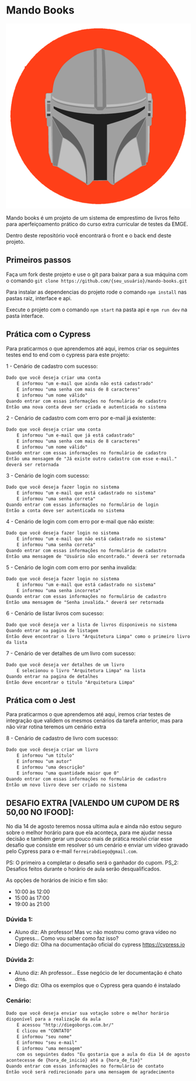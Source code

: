 # Mando Books

![Mando Books Icon](./assets/icon.png)

Mando books é um projeto de um sistema de emprestimo de livros feito para aperfeiçoamento prático do curso extra curricular de testes da EMGE.

Dentro deste repositório você encontrará o front e o back end deste projeto.

## Primeiros passos

Faça um fork deste projeto e use o git para baixar para a sua máquina com o comando `git clone https://github.com/{seu_usuário}/mando-books.git`

Para instalar as dependencias do projeto rode o comando `npm install` nas pastas raiz, interface e api.

Execute o projeto com o comando `npm start` na pasta api e `npm run dev` na pasta interface.

## Prática com o Cypress

Para praticarmos o que aprendemos até aqui, iremos criar os seguintes testes end to end com o cypress para este projeto:

1 - Cenário de cadastro com sucesso:
```
Dado que você deseja criar uma conta
    E informou "um e-mail que ainda não está cadastrado"
    E informou "uma senha com mais de 8 caracteres"
    E informou "um nome válido"
Quando entrar com essas informações no formulário de cadastro
Então uma nova conta deve ser criada e autenticada no sistema
```

2 - Cenário de cadastro com com erro por e-mail já existente:
```
Dado que você deseja criar uma conta
    E informou "um e-mail que já está cadastrado"
    E informou "uma senha com mais de 8 caracteres"
    E informou "um nome válido"
Quando entrar com essas informações no formulário de cadastro
Então uma mensagem de "Já existe outro cadastro com esse e-mail." deverá ser retornada
```

3 - Cenário de login com sucesso:
```
Dado que você deseja fazer login no sistema
    E informou "um e-mail que está cadastrado no sistema"
    E informou "uma senha correta"
Quando entrar com essas informações no formulário de login
Então a conta deve ser autenticada no sistema
```

4 - Cenário de login com com erro por e-mail que não existe:
```
Dado que você deseja fazer login no sistema
    E informou "um e-mail que não está cadastrado no sistema"
    E informou "uma senha correta"
Quando entrar com essas informações no formulário de cadastro
Então uma mensagem de "Usuário não encontrado." deverá ser retornada
```

5 - Cenário de login com com erro por senha invalida:
```
Dado que você deseja fazer login no sistema
    E informou "um e-mail que está cadastrado no sistema"
    E informou "uma senha incorreta"
Quando entrar com essas informações no formulário de cadastro
Então uma mensagem de "Senha invalida." deverá ser retornada
```

6 - Cenário de listar livros com sucesso:
```
Dado que você deseja ver a lista de livros disponiveis no sistema
Quando entrar na pagina de listagem
Então deve encontrar o livro "Arquitetura Limpa" como o primeiro livro da lista
```

7 - Cenário de ver detalhes de um livro com sucesso:
```
Dado que você deseja ver detalhes de um livro
    E selecionou o livro "Arquitetura Limpa" na lista
Quando entrar na pagina de detalhes
Então deve encontrar o titulo "Arquitetura Limpa"
```
## Prática com o Jest

Para praticarmos o que aprendemos até aqui, iremos criar testes de integração que validem os mesmos cenários da tarefa anterior, mas para não virar rotina teremos um cenário extra

8 - Cenário de cadastro de livro com sucesso:
```
Dado que você deseja criar um livro
    E informou "um título"
    E informou "um autor"
    E informou "uma descrição"
    E informou "uma quantidade maior que 0"
Quando entrar com essas informações no formulário de cadastro
Então um novo livro deve ser criado no sistema
```

## DESAFIO EXTRA [VALENDO UM CUPOM DE R$ 50,00 NO IFOOD]: 

No dia 14 de agosto teremos nossa ultima aula e ainda não estou seguro sobre o melhor horário para que ela aconteça, para me ajudar nessa decisão e também gerar um pouco mais de prática resolvi criar esse desafio que consiste em resolver só um cenário e enviar um vídeo gravado pelo Cypress para o e-mail `ferreirabdiego@gmail.com`.

PS: O primeiro a completar o desafio será o ganhador do cupom.
PS_2: Desafios feitos durante o horário de aula serão desqualificados.

As opções de horários de inicio e fim são:
- 10:00 às 12:00
- 15:00 às 17:00
- 19:00 às 21:00

### Dúvida 1:
- Aluno diz: Ah professor! Mas vc não mostrou como grava vídeo no Cypress... Como vou saber como faz isso? 
- Diego diz: Olha na documentação oficial do cypress https://cypress.io

### Dúvida 2:
- Aluno diz: Ah professor... Esse negócio de ler documentação é chato dms.
- Diego diz: Olha os exemplos que o Cypress gera quando é instalado

### Cenário:
```
Dado que você deseja enviar sua votação sobre o melhor horário disponível para a realização da aula
    E acessou "http://diegoborgs.com.br/"
    E clicou em "CONTATO"
    E informou "seu nome"
    E informou "seu e-mail"
    E informou "uma mensagem" 
    com os seguintes dados "Eu gostaria que a aula do dia 14 de agosto acontecesse de {hora_de_inicio} até a {hora_de_fim}"
Quando entrar com essas informações no formulário de contato
Então você será redirecionado para uma mensagem de agradecimento
```

